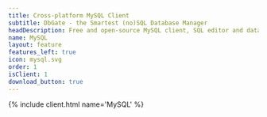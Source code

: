 ```yaml
---
title: Cross-platform MySQL Client
subtitle: DbGate - the Smartest (no)SQL Database Manager
headDescription: Free and open-source MySQL client, SQL editor and database manager. Desktop app in Linux, Windows, MacOS and web app in Docker.
name: MySQL
layout: feature
features_left: true
icon: mysql.svg
order: 1
isClient: 1
download_button: true
---
```


{% include client.html name='MySQL' %}
